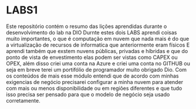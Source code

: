 # LABS1
Este repositório contém o resumo das lições aprendidas durante o desenvolvimento do lab na DIO
Durnte estes dois LABS aprendi coisas muito importantes, o que é computação em nuvem que nada mais é do que a virtualização de recursos de informatica que anteriormente eram físicos
E aprendi também que exstem nuvens públicas, privadas e híbridas e que do ponto de vista de envestimento elas podem ser vistas como CAPEX ou OPEX, além disso criei uma conta na Azure e criei uma conta no GITHUB ou seja em breve terei um portifólio de programador muito obrigado Dio.
Com os conteúdos de mais esse módulo entendi que de acordo com minhas exigencias de negócio precisarei configurar a minha nuvem para atender com mais ou menos disponibilidade ou em regiões diferentes e que tudo isso precisa ser pensado para que o modelo de negócio seja usado corretamente.
